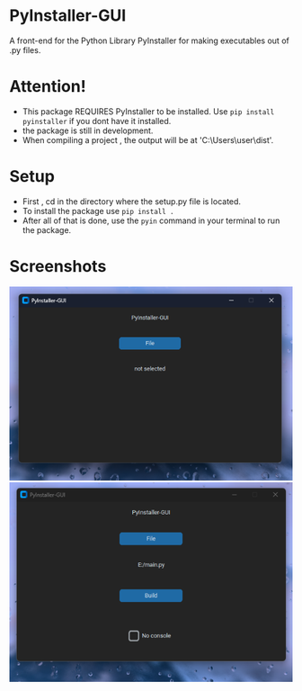 # PyInstaller-GUI
A front-end for the Python Library PyInstaller for making executables out of .py files.
# Attention!
- This package REQUIRES PyInstaller to be installed. Use ```pip install pyinstaller``` if you dont have it installed.
- the package is still in development. 
- When compiling a project , the output will be at 'C:\Users\user\dist\'.
# Setup 
- First , cd in the directory where the setup.py file is located.
- To install the package use ```pip install .```
- After all of that is done, use the ```pyin``` command in your terminal to run the package.
# Screenshots
![idle](screenshots/application-notselected%20or%20not%20a%20python%20file.png)
![selected](screenshots/file%20selected.png)
